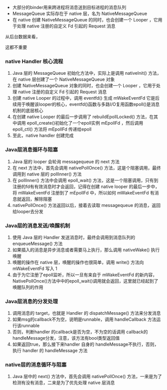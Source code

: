 

- 大部分的binder用来跨进程将消息送到目标进程的消息队列
- MessageQueue 实际存在于 native 层，名为 NativeMessageQueue
- 在 native 创建 NativeMessageQueue 的同时，也会创建一个 Looper ，它用于处理 native 注册的自定义 Fd 引起的 Request 消息

从后台数据来看，



这都不重要

###  native Handler 核心流程

1. Java 层的 MessageQueue 初始化方法中，实际上是调用 nativeInit() 方法，在 native 层创建了一个 NativeMessageQueue 对象
2. 创建 NativeMessageQueue 对象的同时，也会创建一个 Looper ，它用于处理 native 注册的自定义 Fd 引起的 Request 消息
3. 创建 native Looper 的过程中，调用 eventfd() 生成 mWakeEventFd 它是后续用于唤醒该looper的核心，eventfd()函数与多路I/O复用函数epoll()是消息机制的底层核心
4. 在创建 native Looper 的最后一步调用了 rebuildEpollLocked() 方法，在其中调用 epoll_create()初始化了一个epoll实例 mEpollFd ，然后调用 epoll_ctl() 方法将 mEpollFd 传递给epoll
5. 至此，native handler 创建完成


### Java层消息循环与阻塞

1. Java 层的 looper 会轮询 messagequeue 的 next 方法
2. 在 next 方法中，首先会调用 nativePollOnce() 方法，这是个阻塞调用，最终调用到 native 层的 pollInner() 方法
3. 在 pollInner() 方法中会调用 epoll_wait() 方法，这是一个阻塞调用，只有到注册的fd有有效消息时才会返回，记得在创建 native looper 的最后一步中，将 mWakeEventFd 注册到了 mEpollFd 中，所以如何 mWakeEventFd 有消息就返回，解除阻塞
4. nativePollOnce() 方法返回以后，接着去读取 messagequeue 的消息，返回给looper去分发

### Java层的消息发送/唤醒机制

1. 使用 Java 层的 Handler 发送消息时，最终会调用到消息队列的 enqueueMessage() 方法
2. 如果插入的消息是异步消息或者需要马上执行，那么调用 nativeWake() 执行唤醒
3. 唤醒的操作在 native 层，唤醒的操作也很简单，调用 write() 方法向 mWakeEventFd 写入 1
4. 由于为它注册了epoll监听，所以一旦有来自于 mWakeEventFd 的新内容，NativePollOnce()方法中中的epoll_wait()调用就会返回，这里就已经起到了唤醒队列的作用


### Java层消息的分发处理

1. 调用消息的 target，也就是 Handler 的 dispatchMessage() 方法来分发消息
2. 如果msg的callback不为空，说明是runnable，调用 handleCallback 方法运行该runnable
3. 否则，判断handler 的callback是否为空，不为空的话调用 callback的handleMessage分发，注意，该方法有bool类型返回值
4. 如果返回true，那么接下来handler 自身的 handleMessage不执行，否则，执行 handler 的 handleMessage 方法

### native层的消息循环与阻塞

1. Java 层中的 next() 方法中，首先会调用 nativePollOnce() 方法，一来是为了检测有没有消息，二来是为了优先处理 native 层消息
